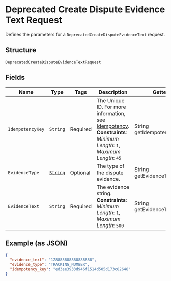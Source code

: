 
# Deprecated Create Dispute Evidence Text Request

Defines the parameters for a `DeprecatedCreateDisputeEvidenceText` request.

## Structure

`DeprecatedCreateDisputeEvidenceTextRequest`

## Fields

| Name | Type | Tags | Description | Getter |
|  --- | --- | --- | --- | --- |
| `IdempotencyKey` | `String` | Required | The Unique ID. For more information, see [Idempotency](../../https://developer.squareup.com/docs/working-with-apis/idempotency).<br>**Constraints**: *Minimum Length*: `1`, *Maximum Length*: `45` | String getIdempotencyKey() |
| `EvidenceType` | [`String`](../../doc/models/dispute-evidence-type.md) | Optional | The type of the dispute evidence. | String getEvidenceType() |
| `EvidenceText` | `String` | Required | The evidence string.<br>**Constraints**: *Minimum Length*: `1`, *Maximum Length*: `500` | String getEvidenceText() |

## Example (as JSON)

```json
{
  "evidence_text": "1Z8888888888888888",
  "evidence_type": "TRACKING_NUMBER",
  "idempotency_key": "ed3ee3933d946f1514d505d173c82648"
}
```

